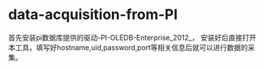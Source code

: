 # data-acquisition-from-PI
首先安装pi数据库提供的驱动-PI-OLEDB-Enterprise_2012_，
安装好后直接打开本工具，填写好hostname,uid,password,port等相关信息后就可以进行数据的采集。
